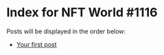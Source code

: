 # Index for NFT World #1116
Posts will be displayed in the order below:

- [Your first post](./001-first.md)

